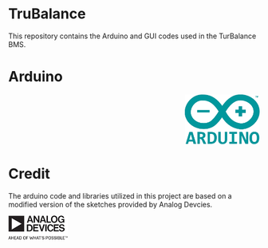 # TruBalance

This repository contains the Arduino and GUI codes used in the TurBalance BMS.


# Arduino

<p align="right">
<img src="images/arduino.png" width="150" height="100">
</p>

# Credit

The arduino code and libraries utilized in this project are based on a modified version
of the sketches provided by Analog Devcies. 

<p align="left">
  <img src="images/analogDevices.png">
</p>
